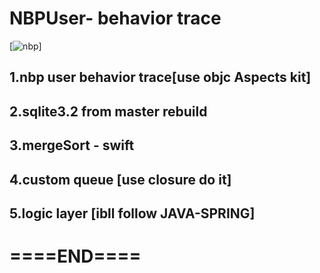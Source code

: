 # NBPUser- behavior trace

[![nbp](https://timgsa.baidu.com/timg?image&quality=80&size=b9999_10000&sec=1522907723149&di=e2e01866484922e521824f7b2a641c48&imgtype=0&src=http%3A%2F%2Fimgsrc.baidu.com%2Fimgad%2Fpic%2Fitem%2F0bd162d9f2d3572c1d0cb9f58113632762d0c328.jpg)]

## 1.nbp user behavior trace[use objc Aspects kit]

## 2.sqlite3.2 from master rebuild ###

## 3.mergeSort - swift

## 4.custom queue [use closure do it]

## 5.logic layer [ibll follow JAVA-SPRING]

# ====END====
